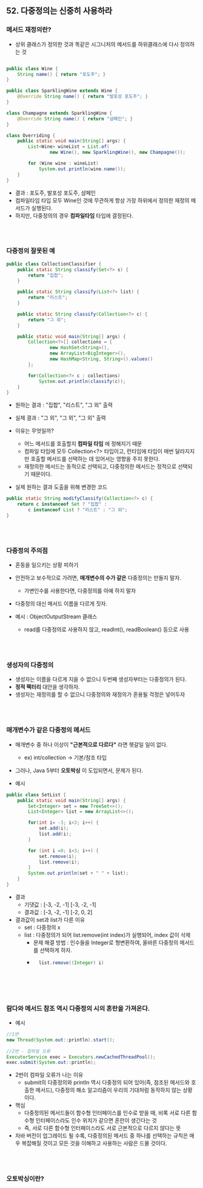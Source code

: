 ## 52. 다중정의는 신중히 사용하라

### 메서드 재정의란?
- 상위 클래스가 정의한 것과 똑같은 시그니처의 메서드를 하위클래스에 다시 정의하는 것

```java

public class Wine {
    String name() { return "포도주"; }
}

public class SparklingWine extends Wine {
    @Override String name() { return "발포성 포도주"; }
}

class Champagne extends SparklingWine {
    @Override String name() { return "샴페인"; }
}

class Overriding {
    public static void main(String[] args) {
        List<Wine> wineList = List.of(
                new Wine(), new SparklingWine(), new Champagne());

        for (Wine wine : wineList)
            System.out.println(wine.name());
    }
}
```
- 결과 : 포도주, 발포성 포도주, 샴페인
- 컴파일타임 타입 모두 Wine인 것에 무관하게 항상 가장 하위에서 정의한 재정의 메서드가 실행된다.
- 하지만, 다중정의의 경우 __컴파일타임__ 타입에 결정된다.


</br>
</br>

### 다중정의 잘못된 예
```java
public class CollectionClassifier {
    public static String classify(Set<?> s) {
        return "집합";
    }

    public static String classify(List<?> list) {
        return "리스트";
    }

    public static String classify(Collection<?> c) {
        return "그 외";
    }

    public static void main(String[] args) {
        Collection<?>[] collections = {
                new HashSet<String>(),
                new ArrayList<BigInteger>(),
                new HashMap<String, String>().values()
        };

        for(Collection<?> c : collections)
            System.out.println(classify(c));
    }
}
```
- 원하는 결과 : "집합", "리스트", "그 외" 출력
- 실제 결과 : "그 외", "그 외", "그 외" 출력
- 이유는 무엇일까?
    - 어느 메서드를 호출할지 __컴파일 타임__ 에 정해지기 때문
    - 컴파일 타임에 모두 Collection<?> 타입이고, 런타임에 타입이 매번 달라지지만 호출할 메서드를 선택하는 데 있어서는 영향을 주지 못한다.
    - 재정의한 메서드는 동적으로 선택되고, 다중정의한 메서드는 정적으로 선택되기 때문이다.

- 실제 원하는 결과 도출을 위해 변경한 코드 
```java
public static String modifyClassify(Collection<?> c) {
    return c instanceof Set ? "집합" : 
        c instanceof List ? "리스트" : "그 외";
}
```


</br>
</br>

### 다중정의 주의점 
- 혼동을 일으키는 상황 피하기
- 안전하고 보수적으로 가려면, __매개변수의 수가 같은__ 다중정의는 만들지 말자.
    - 가변인수를 사용한다면, 다중정의를 아예 하지 말자
- 다중정의 대신 메서드 이름을 다르게 짓자.

- 예시 : ObjectOutputStream 클래스 
    - read를 다중정의로 사용하지 않고, readInt(), readBoolean() 등으로 사용


</br>
</br>

### 생성자의 다중정의
- 생성자는 이름을 다르게 지을 수 없으니 두번째 생성자부터는 다중정의가 된다. 
- __정적 팩터리__ 대안을 생각하자. 
- 생성자는 재정의를 할 수 없으니 다중정의와 재정의가 혼용될 걱정은 넣어두자


</br>
</br>

### 매개변수가 같은 다중정의 메서드
- 매개변수 중 하나 이상이 __"근본적으로 다르다"__ 라면 헷갈일 일이 없다. 
    - ex) int/collection -> 기본/참조 타입
- 그러나, Java 5부터 __오토박싱__ 이 도입되면서, 문제가 된다.

- 예시 
```java
public class SetList {
    public static void main(String[] args) {
        Set<Integer> set = new TreeSet<>();
        List<Integer> list = new ArrayList<>();

        for(int i= -3; i<3; i++) {
            set.add(i);
            list.add(i);
        }

        for (int i =0; i<3; i++) {
            set.remove(i);
            list.remove(i);
        }
        System.out.println(set + " " + list);
    }
}
```
- 결과
    - 기댓값 : [-3, -2, -1] [-3, -2, -1]
    - 결과값 : [-3, -2, -1] [-2, 0, 2]
- 결과값이 set과 list가 다른 이유  
    - set : 다중정의 x 
    - list : 다중정의가 되어 list.remove(int index)가 실행되어, index 값이 삭제
        - 문제 해결 방법 : 인수들을 Integer로 형변환하여, 올바른 다중정의 메서드를 선택하게 하자. 
        - ```java
            list.remove((Integer) i)
        ```


</br>
</br>


### 람다와 메서드 참조 역시 다중정의 시의 혼란을 가져온다.
- 예시
```java
//1번
new Thread(System.out::println).start();
        
//2번 - 컴파일 오류
ExecutorService exec = Executors.newCachedThreadPool();
exec.submit(System.out::println);
```
- 2번이 컴파일 오류가 나는 이유 
    - submit의 다중정의와 println 역시 다중정의 되어 있어(즉, 참조된 메서드와 호출한 메서드), 다중정의 해소 알고리즘이 우리의 기대처럼 동작하지 않는 상황이다.  
- 핵심
    - 다중정의된 메서드들이 함수형 인터페이스를 인수로 받을 때, 비록 서로 다른 함수형 인터페이스라도 인수 위치가 같으면 혼란이 생긴다는 것
    - 즉, 서로 다른 함수형 인터페이스라도 서로 근본적으로 다르지 않다는 뜻
- 자바 버전이 업그레이드 될 수록, 다중정의된 메서드 중 하나를 선택하는 규칙은 매우 복잡해질 것이고 모든 것을 이해하고 사용하는 사람은 드물 것이다.




</br>
</br>

### 오토박싱이란?
